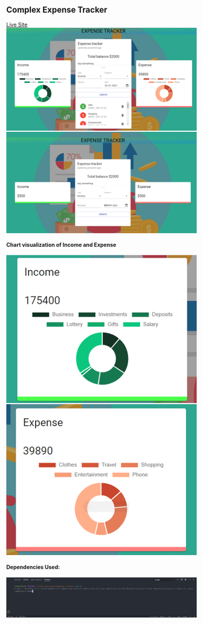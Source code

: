 <h2>Complex Expense Tracker </h2>
<a href="https://sammed-sankonatti.github.io/expense-tracker/"> Live Site </a>

<img src="/src/assets/front-page.png" alt="bg-image" />
<img src="/src/assets/g.png" alt="bg-image" />
<h4>Chart visualization of Income and Expense</h4>
<img src="/src/assets/income.png" alt="bg-image" />
<img src="/src/assets/expense.png" alt="bg-image" />
<h4>Dependencies Used: </h4>
<img src="/src/assets/a.png" alt="bg-image" />
